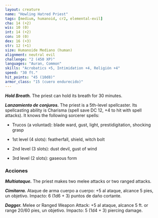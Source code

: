 ```yaml
---
layout: creature
name: "Howling Hatred Priest"
tags: [medium, humanoid, cr2, elemental-evil]
cha: 14 (+2)
wis: 10 (0)
int: 14 (+2)
con: 10 (0)
dex: 16 (+3)
str: 12 (+1)
size: Humanoide Mediano (human)
alignment: neutral evil
challenge: "2 (450 XP)"
languages: "Auran, Common"
skills: "Acrobatics +5, Intimidation +4, Religión +4"
speed: "30 ft."
hit_points: "45 (10d8)"
armor_class: "15 (cuero endurecido)"
---
```


***Hold Breath.*** The priest can hold its breath for 30 minutes.

***Lanzamiento de conjuros.*** The priest is a 5th-level spellcaster. Its spellcasting ability is Charisma (spell save DC 12, +4 to hit with spell attacks). It knows the following sorcerer spells:

* Trucos (a voluntad): blade ward, gust, light, prestidigitation, shocking grasp

* 1st level (4 slots): featherfall, shield, witch bolt

* 2nd level (3 slots): dust devil, gust of wind

* 3rd level (2 slots): gaseous form

### Acciones

***Multiataque.*** The priest makes two melee attacks or two ranged attacks.

***Cimitarra.*** Ataque de arma cuerpo a cuerpo: +5 al ataque, alcance 5 pies, un objetivo. Impacto: 6 (1d6 + 3) puntos de daño cortante.

***Dagger.*** Melee or Ranged Weapon Attack: +5 al ataque, alcance 5 ft. or range 20/60 pies, un objetivo. Impacto: 5 (1d4 + 3) piercing damage.